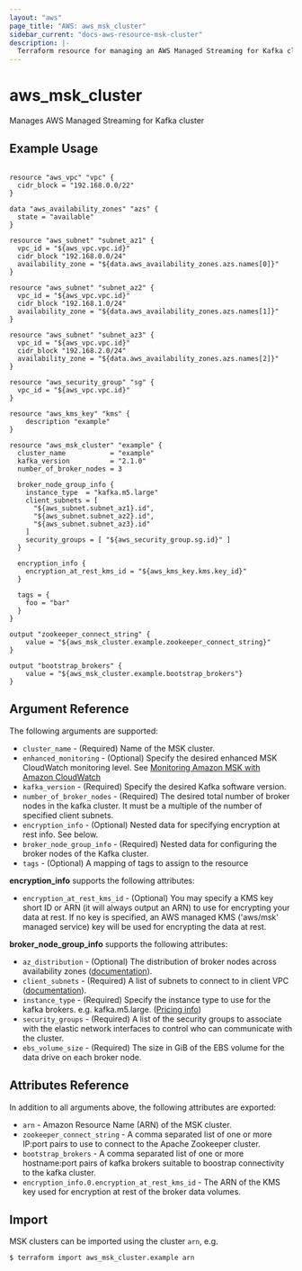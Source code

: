 ```yaml
---
layout: "aws"
page_title: "AWS: aws_msk_cluster"
sidebar_current: "docs-aws-resource-msk-cluster"
description: |-
  Terraform resource for managing an AWS Managed Streaming for Kafka cluster
---
```


# aws_msk_cluster

Manages AWS Managed Streaming for Kafka cluster

## Example Usage

```hcl

resource "aws_vpc" "vpc" {
  cidr_block = "192.168.0.0/22"
}

data "aws_availability_zones" "azs" {
  state = "available"
}

resource "aws_subnet" "subnet_az1" {
  vpc_id = "${aws_vpc.vpc.id}"
  cidr_block "192.168.0.0/24"
  availability_zone = "${data.aws_availability_zones.azs.names[0]}"
}

resource "aws_subnet" "subnet_az2" {
  vpc_id = "${aws_vpc.vpc.id}"
  cidr_block "192.168.1.0/24"
  availability_zone = "${data.aws_availability_zones.azs.names[1]}"
}

resource "aws_subnet" "subnet_az3" {
  vpc_id = "${aws_vpc.vpc.id}"
  cidr_block "192.168.2.0/24"
  availability_zone = "${data.aws_availability_zones.azs.names[2]}"
}

resource "aws_security_group" "sg" {
  vpc_id = "${aws_vpc.vpc.id}"
}

resource "aws_kms_key" "kms" {
    description "example"
}

resource "aws_msk_cluster" "example" {
  cluster_name           = "example"
  kafka_version          = "2.1.0"
  number_of_broker_nodes = 3

  broker_node_group_info {
    instance_type  = "kafka.m5.large"
    client_subnets = [
      "${aws_subnet.subnet_az1}.id",
      "${aws_subnet.subnet_az2}.id",
      "${aws_subnet.subnet_az3}.id"
    ]
    security_groups = [ "${aws_security_group.sg.id}" ]
  }

  encryption_info {
    encryption_at_rest_kms_id = "${aws_kms_key.kms.key_id}"
  }

  tags = {
    foo = "bar"
  }
}

output "zookeeper_connect_string" {
    value = "${aws_msk_cluster.example.zookeeper_connect_string}"
}

output "bootstrap_brokers" {
    value = "${aws_msk_cluster.example.bootstrap_brokers"}
}

```

## Argument Reference

The following arguments are supported:

* `cluster_name` - (Required) Name of the MSK cluster.
* `enhanced_monitoring` - (Optional) Specify the desired enhanced MSK CloudWatch monitoring level.  See [Monitoring Amazon MSK with Amazon CloudWatch](https://docs.aws.amazon.com/msk/latest/developerguide/monitoring.html)
* `kafka_version` - (Required) Specify the desired Kafka software version.
* `number_of_broker_nodes` - (Required) The desired total number of broker nodes in the kafka cluster.  It must be a multiple of the number of specified client subnets.
* `encryption_info` - (Optional) Nested data for specifying encryption at rest info.  See below.
* `broker_node_group_info` - (Required) Nested data for configuring the broker nodes of the Kafka cluster.
* `tags` - (Optional) A mapping of tags to assign to the resource

**encryption_info** supports the following attributes:

* `encryption_at_rest_kms_id` - (Optional) You may specify a KMS key short ID or ARN (it will always output an ARN) to use for encrypting your data at rest.  If no key is specified, an AWS managed KMS ('aws/msk' managed service) key will be used for encrypting the data at rest.

**broker_node_group_info** supports the following attributes:

* `az_distribution` - (Optional) The distribution of broker nodes across availability zones ([documentation](https://docs.aws.amazon.com/msk/1.0/apireference/clusters.html#clusters-model-brokerazdistribution)).
* `client_subnets` - (Required) A list of subnets to connect to in client VPC ([documentation](https://docs.aws.amazon.com/msk/1.0/apireference/clusters.html#clusters-prop-brokernodegroupinfo-clientsubnets)).
* `instance_type` - (Required) Specify the instance type to use for the kafka brokers. e.g. kafka.m5.large. ([Pricing info](https://aws.amazon.com/msk/pricing/))
* `security_groups` - (Required) A list of the security groups to associate with the elastic network interfaces to control who can communicate with the cluster.
* `ebs_volume_size` - (Required) The size in GiB of the EBS volume for the data drive on each broker node.

## Attributes Reference

In addition to all arguments above, the following attributes are exported:

* `arn` - Amazon Resource Name (ARN) of the MSK cluster.
* `zookeeper_connect_string` - A comma separated list of one or more IP:port pairs to use to connect to the Apache Zookeeper cluster.
* `bootstrap_brokers` - A comma separated list of one or more hostname:port pairs of kafka brokers suitable to boostrap connectivity to the kafka cluster.
* `encryption_info.0.encryption_at_rest_kms_id` - The ARN of the KMS key used for encryption at rest of the broker data volumes.

## Import

MSK clusters can be imported using the cluster `arn`, e.g.

```
$ terraform import aws_msk_cluster.example arn
```